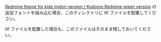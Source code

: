 [Redmine theme for kids midori version / Kodomo Redmine green version](https://github.com/akiko-pusu/redmine_theme_kodomo_midori) の追加フォントを組み込む場合、このディレクトリに ttf ファイルを配置してください。

ttf ファイルを配置した場合も、このファイルはそのまま残しておいてください。
